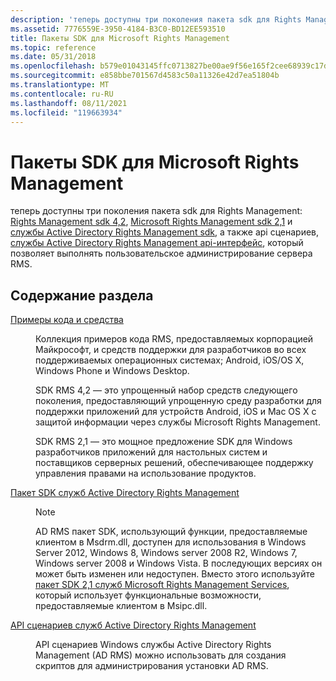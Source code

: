 ```yaml
---
description: 'теперь доступны три поколения пакета sdk для Rights Management: Rights Management sdk 4,2, Microsoft Rights Management sdk 2,1 и службы Active Directory Rights Management sdk, а также api сценариев, службы Active Directory Rights Management api-интерфейс, который позволяет выполнять пользовательское администрирование сервера RMS.'
ms.assetid: 7776559E-3950-4184-B3C0-BD12EE593510
title: Пакеты SDK для Microsoft Rights Management
ms.topic: reference
ms.date: 05/31/2018
ms.openlocfilehash: b579e01043145ffc0713827be00ae9f56e165f2cee68939c17d6d2c55b8ac7d8
ms.sourcegitcommit: e858bbe701567d4583c50a11326e42d7ea51804b
ms.translationtype: MT
ms.contentlocale: ru-RU
ms.lasthandoff: 08/11/2021
ms.locfileid: "119663934"
---
```

# <a name="microsoft-rights-management-sdks"></a>Пакеты SDK для Microsoft Rights Management

теперь доступны три поколения пакета sdk для Rights Management: [Rights Management sdk 4,2](/previous-versions/windows/desktop/msipcthin2/active-directory-rights-management-services-multi-platform-thin-client-sdk-portal), [Microsoft Rights Management sdk 2,1](/previous-versions/windows/desktop/msipc/microsoft-information-protection-and-control-client-portal) и [службы Active Directory Rights Management sdk](/previous-versions/windows/desktop/adrms_sdk/active-directory-rights-management-services-sdk-portal), а также api сценариев, [службы Active Directory Rights Management api-интерфейс](/previous-versions/windows/desktop/adrms_script/adrms-script-portal), который позволяет выполнять пользовательское администрирование сервера RMS.

## <a name="in-this-section"></a>Содержание раздела

<dl> <dt>

[Примеры кода и средства](rms-code-samples-and-tools.md)
</dt> <dd>

Коллекция примеров кода RMS, предоставляемых корпорацией Майкрософт, и средств поддержки для разработчиков во всех поддерживаемых операционных системах; Android, iOS/OS X, Windows Phone и Windows Desktop.

</dd> <dd>

SDK RMS 4,2 — это упрощенный набор средств следующего поколения, предоставляющий упрощенную среду разработки для поддержки приложений для устройств Android, iOS и Mac OS X с защитой информации через службы Microsoft Rights Management.

</dd> <dd>

SDK RMS 2,1 — это мощное предложение SDK для Windows разработчиков приложений для настольных систем и поставщиков серверных решений, обеспечивающее поддержку управления правами на использование продуктов.

</dd> <dt>

[Пакет SDK служб Active Directory Rights Management](/previous-versions/windows/desktop/adrms_sdk/active-directory-rights-management-services-sdk-portal)
</dt> <dd>

> [!Note]  
> AD RMS пакет SDK, использующий функции, предоставляемые клиентом в Msdrm.dll, доступен для использования в Windows Server 2012, Windows 8, Windows server 2008 R2, Windows 7, Windows server 2008 и Windows Vista. В последующих версиях он может быть изменен или недоступен. Вместо этого используйте [пакет SDK 2,1 служб Microsoft Rights Management Services](/previous-versions/windows/desktop/msipc/microsoft-information-protection-and-control-client-portal), который использует функциональные возможности, предоставляемые клиентом в Msipc.dll.

 

</dd> <dt>

[API сценариев служб Active Directory Rights Management](/previous-versions/windows/desktop/adrms_script/adrms-script-portal)
</dt> <dd>

API сценариев Windows службы Active Directory Rights Management (AD RMS) можно использовать для создания скриптов для администрирования установки AD RMS.

</dd> </dl>

 

 
